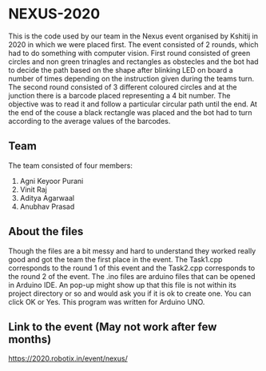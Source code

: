 # NEXUS-2020
This is the code used by our team in the Nexus event organised by Kshitij in 2020 in which we were placed first. The event consisted of 2 rounds, which had to do something with computer vision. First round consisted of green circles and non green trinagles and rectangles as obstecles and the bot had to decide the path based on the shape after blinking LED on board a number of times depending on the instruction given during the teams turn. The second round consisted of 3 different coloured circles and at the junction there is a barcode placed representing a 4 bit number. The objective was to read it and follow a particular circular path until the end. At the end of the couse a black rectangle was placed and the bot had to turn according to the average values of the barcodes.

## Team
The team consisted of four members:
1) Agni Keyoor Purani
2) Vinit Raj
3) Aditya Agarwaal
4) Anubhav Prasad

## About the files
Though the files are a bit messy and hard to understand they worked really good and got the team the first place in the event. The Task1.cpp corresponds to the round 1 of this event and the Task2.cpp corresponds to the round 2 of the event. 
The .ino files are arduino files that can be opened in Arduino IDE. An pop-up might show up that this file is not within its project directory or so and would ask you if it is ok to create one. You can click OK or Yes. This program was written for Arduino UNO.

## Link to the event (May not work after few months)
https://2020.robotix.in/event/nexus/
